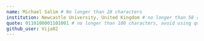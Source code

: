 ```yaml
---
name: Michael Salim # No longer than 28 characters
institution: Newcastle University, United Kingdom # no longer than 58 characters
quote: 0110100001101001 # no longer than 100 characters, avoid using quotes(") to guarantee the format remains the same.
github_user: Vija02
---
```

